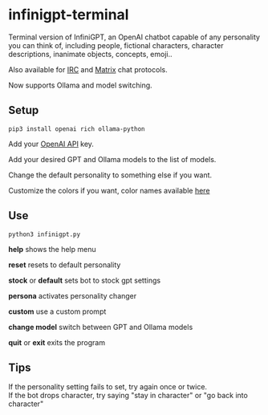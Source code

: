 # infinigpt-terminal

Terminal version of InfiniGPT, an OpenAI chatbot capable of any personality you can think of, including people, fictional characters, character descriptions, inanimate objects, concepts, emoji.. 

Also available for [IRC](https://github.com/h1ddenpr0cess20/infinigpt-irc) and [Matrix](https://github.com/h1ddenpr0cess20/infinigpt-matrix) chat protocols.  

Now supports Ollama and model switching.

## Setup
```
pip3 install openai rich ollama-python
```

Add your [OpenAI API](https://platform.openai.com/signup) key.

Add your desired GPT and Ollama models to the list of models.

Change the default personality to something else if you want.

Customize the colors if you want, color names available [here](https://rich.readthedocs.io/en/stable/appendix/colors.html)

## Use
```
python3 infinigpt.py
```


**help** shows the help menu

**reset**  resets to default personality

**stock** or **default**  sets bot to stock gpt settings

**persona**  activates personality changer

**custom**  use a custom prompt

**change model**  switch between GPT and Ollama models

**quit** or **exit** exits the program

## Tips

If the personality setting fails to set, try again once or twice.  
If the bot drops character, try saying "stay in character" or "go back into character"

